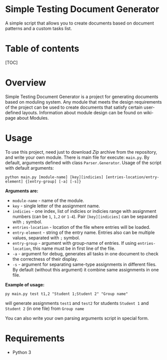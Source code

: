 # Simple Testing Document Generator
A simple script that allows you to create documents based on document patterns and a custom tasks list.

# Table of contents
[TOC]

# Overview
Simple Testing Document Generator is a project for generating documents based on moduling system. Any module that meets the design requirements of the project can be used to create documents that satisfy certain user-defined layouts. 
Information about module design can be found on wiki-page about Modules.

# Usage
To use this project, need just to download *Zip* archive from the repository, and write your own module. There is main file for execute: `main.py`.  By default, arguments defined with class `Parser.Generator`. Usage of the script with default arguments:
```shell
python main.py [module-name] [key][indicies] [entries-location/entry-element] {[entry-group] [-a] [-s]}
```
**Arguments are:**
- `module-name` - name of the module.
- `key` - single letter of the assignment name.
- `indicies` - one index, list of indicies or indicies range with assignment numbers (can be `1`, `1,2` or `1-4`).
Pair `[key][indicies]` can be separated with `;` symbol.
- `entries-location` - location of the file where entries will be loaded.
- `entry-element` - string of the entry name.
Entries also can be multiple values, separated with `;` symbol.
- `entry-group` - argument with group-name of entries. If using `entries-location`, this name must be in first line of the file.
- `-a` - argument for debug, generates all tasks in one document to check the correctness of their display.
- `-s` - argument for separating same-type assignments in different files. 
By default (without this argument) it combine same assignments in one file.

**Example of usage:**
```shell
py main.py test t1,2 "Student 1;Student 2" "Group name"
```
will generate assignments `test1` and `test2` for students `Student 1` and `Student 2` (in one file) from `Group name`

You can also write your own parsing arguments script in special form.

# Requirements
- Python 3